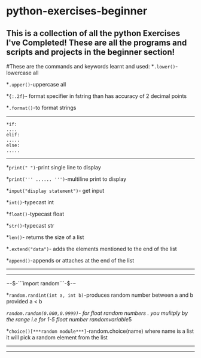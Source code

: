 # python-exercises-beginner
This is a collection of all the python Exercises I've Completed!
These are all the programs and scripts and projects in the beginner section!
---------------------------------------------------------------
#These are the commands and keywords learnt and used:
*```.lower()```-lowercase all

*```.upper()```-uppercase all

*```{:.2f}```- format specifier in fstring than has accuracy of 2 decimal points

*```.format()```-to format strings 

---------------------------------------------------------------
```
*if:
....
elif:
.....
else:
.....
```
---------------------------------------------------------------

*```print(" ")```-print single line to display

*```print(''' ...... ''')```-multiline print to display

*```input("display statement")```- get input 

*```int()```-typecast int

*```float()```-typecast float

*```str()```-typecast str

*```len()```- returns the size of a list

*```.extend("data")```- adds the elements mentioned to the end of the list

*```append()```-appends or attaches at the end of the list

--------------------------------------------------------------
--------------------------------------------------------------

$-$-$-```import random```-$-$-$

*```random.randint(int a, int b)```-produces random number between a and b provided a < b

*```random.random(0.000,0.9999)```- for float random numbers . you mulitply by the range i.e for 1-5 float number randomvariable*5

*```choice()[***random module***]```-random.choice(name) where name is a list it will pick a random element from the list

--------------------------------------------------------------
--------------------------------------------------------------
